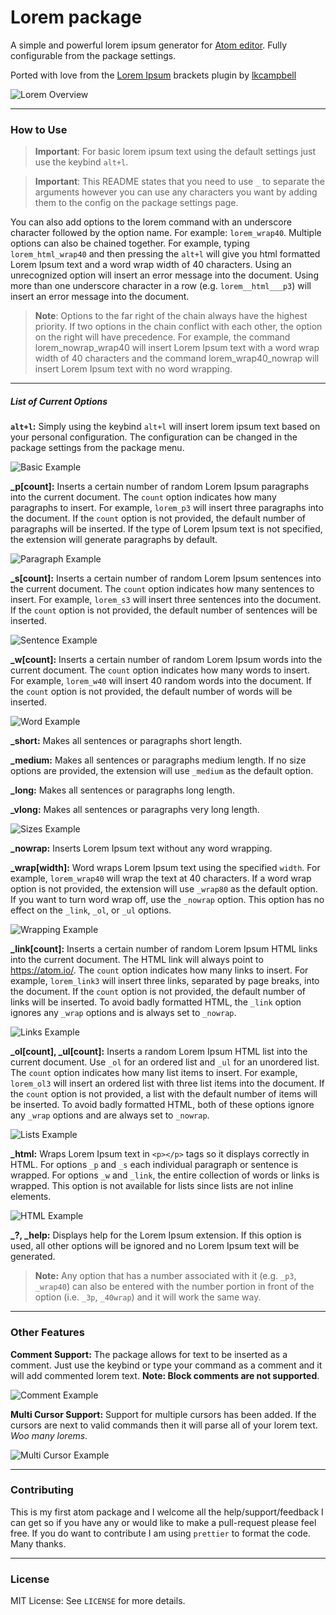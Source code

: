 # Lorem package

A simple and powerful lorem ipsum generator for [Atom editor][atom]. Fully configurable from the package settings.

Ported with love from the [Lorem Ipsum][git-repo:brackets-lorem-ipsum] brackets plugin by [lkcampbell][git:lkcampbell]

![Lorem Overview](https://github.com/shillingp/atom-lorem/blob/master/resources/images/lorem-overview.gif?raw=true)

---

### How to Use

> **Important**: For basic lorem ipsum text using the default settings just use the keybind `alt+l`.

> **Important**: This README states that you need to use `_` to separate the arguments however you can use any characters you want by adding them to the config on the package settings page.

You can also add options to the lorem command with an underscore character followed by the option name. For example: `lorem_wrap40`. Multiple options can also be chained together. For example, typing `lorem_html_wrap40` and then pressing the `alt+l` will give you html formatted Lorem Ipsum text and a word wrap width of 40 characters. Using an unrecognized option will insert an error message into the document. Using more than one underscore character in a row (e.g. `lorem__html___p3`) will insert an error message into the document.

> **Note**: Options to the far right of the chain always have the highest priority. If two options in the chain conflict with each other, the option on the right will have precedence. For example, the command lorem_nowrap_wrap40 will insert Lorem Ipsum text with a word wrap width of 40 characters and the command lorem_wrap40_nowrap will insert Lorem Ipsum text with no word wrapping.

---

##### List of Current Options

**`alt+l`:** Simply using the keybind `alt+l` will insert lorem ipsum text based on your personal configuration. The configuration can be changed in the package settings from the package menu.

![Basic Example](https://github.com/shillingp/atom-lorem/blob/master/resources/images/lorem-basic.gif?raw=true)

**\_p[count]:** Inserts a certain number of random Lorem Ipsum paragraphs into the current document. The `count` option indicates how many paragraphs to insert. For example, `lorem_p3` will insert three paragraphs into the document. If the `count` option is not provided, the default number of paragraphs will be inserted. If the type of Lorem Ipsum text is not specified, the extension will generate paragraphs by default.

![Paragraph Example](https://github.com/shillingp/atom-lorem/blob/master/resources/images/lorem-p.gif?raw=true)

**\_s[count]:** Inserts a certain number of random Lorem Ipsum sentences into the current document. The `count` option indicates how many sentences to insert. For example, `lorem_s3` will insert three sentences into the document. If the `count` option is not provided, the default number of sentences will be inserted.

![Sentence Example](https://github.com/shillingp/atom-lorem/blob/master/resources/images/lorem-s.gif?raw=true)

**\_w[count]:** Inserts a certain number of random Lorem Ipsum words into the current document. The `count` option indicates how many words to insert. For example, `lorem_w40` will insert 40 random words into the document. If the `count` option is not provided, the default number of words will be inserted.

![Word Example](https://github.com/shillingp/atom-lorem/blob/master/resources/images/lorem-w.gif?raw=true)

**\_short:** Makes all sentences or paragraphs short length.

**\_medium:** Makes all sentences or paragraphs medium length. If no size options are provided, the extension will use `_medium` as the default option.

**\_long:** Makes all sentences or paragraphs long length.

**\_vlong:** Makes all sentences or paragraphs very long length.

![Sizes Example](https://github.com/shillingp/atom-lorem/blob/master/resources/images/lorem-sizes.gif?raw=true)

**\_nowrap:** Inserts Lorem Ipsum text without any word wrapping.

**\_wrap[width]:** Word wraps Lorem Ipsum text using the specified `width`. For example, `lorem_wrap40` will wrap the text at 40 characters. If a word wrap option is not provided, the extension will use `_wrap80` as the default option. If you want to turn word wrap off, use the `_nowrap` option. This option has no effect on the `_link`, `_ol`, or `_ul` options.

![Wrapping Example](https://github.com/shillingp/atom-lorem/blob/master/resources/images/lorem-wraps.gif?raw=true)

**\_link[count]:** Inserts a certain number of random Lorem Ipsum HTML links into the current document. The HTML link will always point to https://atom.io/. The `count` option indicates how many links to insert. For example, `lorem_link3` will insert three links, separated by page breaks, into the document. If the `count` option is not provided, the default number of links will be inserted. To avoid badly formatted HTML, the `_link` option ignores any `_wrap` options and is always set to `_nowrap`.

![Links Example](https://github.com/shillingp/atom-lorem/blob/master/resources/images/lorem-links.gif?raw=true)

**\_ol[count], \_ul[count]:** Inserts a random Lorem Ipsum HTML list into the current document. Use `_ol` for an ordered list and `_ul` for an unordered list. The `count` option indicates how many list items to insert. For example, `lorem_ol3` will insert an ordered list with three list items into the document. If the `count` option is not provided, a list with the default number of items will be inserted. To avoid badly formatted HTML, both of these options ignore any `_wrap` options and are always set to `_nowrap`.

![Lists Example](https://github.com/shillingp/atom-lorem/blob/master/resources/images/lorem-lists.gif?raw=true)

**\_html:** Wraps Lorem Ipsum text in `<p></p>` tags so it displays correctly in HTML. For options `_p` and `_s` each individual paragraph or sentence is wrapped. For options `_w` and `_link`, the entire collection of words or links is wrapped. This option is not available for lists since lists
are not inline elements.

![HTML Example](https://github.com/shillingp/atom-lorem/blob/master/resources/images/lorem-html.gif?raw=true)

**\_?, \_help:** Displays help for the Lorem Ipsum extension. If this option is used, all other options will be ignored and no Lorem Ipsum text will be generated.

> **Note:** Any option that has a number associated with it (e.g. `_p3`, `_wrap40`)
> can also be entered with the number portion in front of the option
> (i.e. `_3p`, `_40wrap`) and it will work the same way.

---

### Other Features

**Comment Support:** The package allows for text to be inserted as a comment. Just use the keybind or type your command as a comment and it will add commented lorem text. **Note: Block comments are not supported**.

![Comment Example](https://github.com/shillingp/atom-lorem/blob/master/resources/images/lorem-comments.gif?raw=true)

**Multi Cursor Support:** Support for multiple cursors has been added. If the cursors are next to valid commands then it will parse all of your lorem text. _Woo many lorems_.

![Multi Cursor Example](https://github.com/shillingp/atom-lorem/blob/master/resources/images/lorem-multi.gif?raw=true)

---

### Contributing

This is my first atom package and I welcome all the help/support/feedback I can get so if you have any or would like to make a pull-request please feel free. If you do want to contribute I am using `prettier` to format the code. Many thanks.

---

### License

MIT License: See `LICENSE` for more details.

[atom]: https://atom.io
[git:lkcampbell]: https://github.com/lkcampbell
[git-repo:brackets-lorem-ipsum]: https://github.com/lkcampbell/brackets-lorem-ipsum
